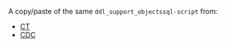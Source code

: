 A copy/paste of the same `ddl_support_objectssql-script` from: 
- [CT](https://docs.databricks.com/aws/en/ingestion/lakeflow-connect/sql-server/change-tracking#-ddl_support_objectssql-script) 
- [CDC](https://docs.databricks.com/aws/en/ingestion/lakeflow-connect/sql-server/cdc#-ddl_support_objectssql-script)